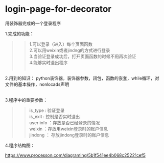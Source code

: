 # login-page-for-decorator
用装饰器完成的一个登录程序<br>

1.完成的功能：<br>
>>1.可以登录（进入）每个页面函数<br>
>>2.可以用weixin或者jindng的方式进行登录<br>
>>3.当验证登录成功后，打开页面函数的时候不用再次验证<br>
>>4.能够实时退出程序<br><br>

2.用到的知识： python装饰器，装饰器参数，闭包，函数的嵌套，while循环，对文件的基本操作，nonlocads声明<br><br>

3.程序中的重要参数：<br>
>>is_type : 验证登录<br>
>>is_exit : 控制是否实时退出<br>
>>user info ：存放是否已经登录的情况<br>
>>weixin ：存放用weixin登录时的账户信息<br>
>>jindong ： 存放jindong登录时的账户信息<br>

4.程序结构图：<br>

https://www.processon.com/diagraming/5b1f541ee4b068c25221cef5
